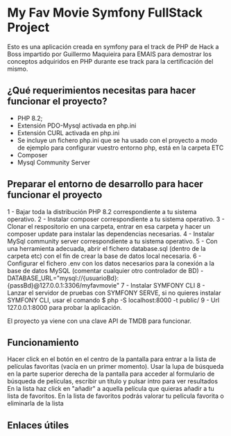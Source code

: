 My Fav Movie Symfony FullStack Project
======================================

Esto es una aplicación creada en symfony para el track de PHP de Hack a Boss impartido por Guillermo Maquieira para EMAIS para demostrar los conceptos adquiridos en PHP durante ese track para la certificación del mismo.

¿Qué requerimientos necesitas para hacer funcionar el proyecto?
---------------------------------------------------------------

  * PHP 8.2;
  * Extensión PDO-Mysql activada en php.ini
  * Extensión CURL activada en php.ini
  * Se incluye un fichero php.ini que se ha usado con el proyecto a modo de ejemplo para configurar vuestro entorno php, está en la carpeta ETC
  * Composer
  * Mysql Community Server

Preparar el entorno de desarrollo para hacer funcionar el proyecto
------------------------------------------------------------------

1 - Bajar toda la distribución PHP 8.2 correspondiente a tu sistema operativo.
2 - Instalar composer correspondiente a tu sistema operativo.
3 - Clonar el respositorio en una carpeta, entrar en esa carpeta y hacer un composer update para instalar las dependencias necesarias.
4 - Instalar MySql community server correspondiente a tu sistema operativo.
5 - Con una herramienta adecuada, abrir el fichero database.sql (dentro de la carpeta etc) con el fin de crear la base de datos local necesaria.
6 - Configurar el fichero .env con los datos necesarios para la conexión a la base de datos MySQL (comentar cualquier otro controlador de BD)
    - DATABASE_URL="mysql://{usuarioBd}:{passBd}@127.0.0.1:3306/myfavmovie"
7 - Instalar SYMFONY CLI 
8 - Lanzar el servidor de pruebas con SYMFONY SERVE, si no quieres instalar SYMFONY CLI, usar el comando $ php -S localhost:8000 -t public/
9 - Url 127.0.0.1:8000 para probar la aplicación.

El proyecto ya viene con una clave API de TMDB para funcionar.

Funcionamiento
--------------
Hacer click en el botón en el centro de la pantalla para entrar a la lista de películas favoritas (vacía en un primer momento).
Usar la lupa de búsqueda en la parte superior derecha de la pantalla para acceder al formulario de búsqueda de películas, escribir un título y pulsar intro para ver resultados
En la lista haz click en "añadir" a aquella película que quieras añadir a tu lista de favoritos.
En la lista de favoritos podrás valorar tu película favorita o eliminarla de la lista

Enlaces útiles
--------------
[1]: https://symfony.com/doc/current/best_practices.html
[2]: https://symfony.com/doc/current/setup.html#technical-requirements
[3]: https://symfony.com/doc/current/setup/web_server_configuration.html
[4]: https://symfony.com/download
[5]: https://symfony.com/book
[6]: https://getcomposer.org/
